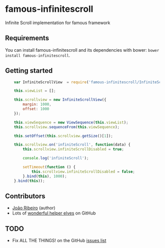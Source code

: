 famous-infinitescroll
=====================

Infinite Scroll implementation for famous framework

## Requirements

You can install famous-infinitescroll and its dependencies with bower: `bower install famous-infinitescroll`.


## Getting started

```javascript
	var InfiniteScrollView  = require('famous-infinitescroll/InfiniteScrollView');

	this.viewList = [];

	this.scrollview = new InfiniteScrollView({
		margin: 1000,
		offset: 1000
	});

	this.viewSequence = new ViewSequence(this.viewList);
	this.scrollview.sequenceFrom(this.viewSequence);

	this.setOffset(this.scrollview.getSize()[1]);

	this.scrollview.on('infiniteScroll', function(data) {
		this.scrollview.infiniteScrollDisabled = true;

		console.log('infiniteScroll');

		setTimeout(function () {
			this.scrollview.infiniteScrollDisabled = false;
		}.bind(this), 1000);
	}.bind(this));
```

## Contributors

- [João Ribeiro](https://github.com/JonnyBGod) (author)
- Lots of [wonderful helper elves](https://github.com/JonnyBGod/famous-infinitescroll/contributors) on GitHub

## TODO

- Fix ALL THE THINGS! on the GitHub [issues list](https://github.com/JonnyBGod/node-moloni/issues)
